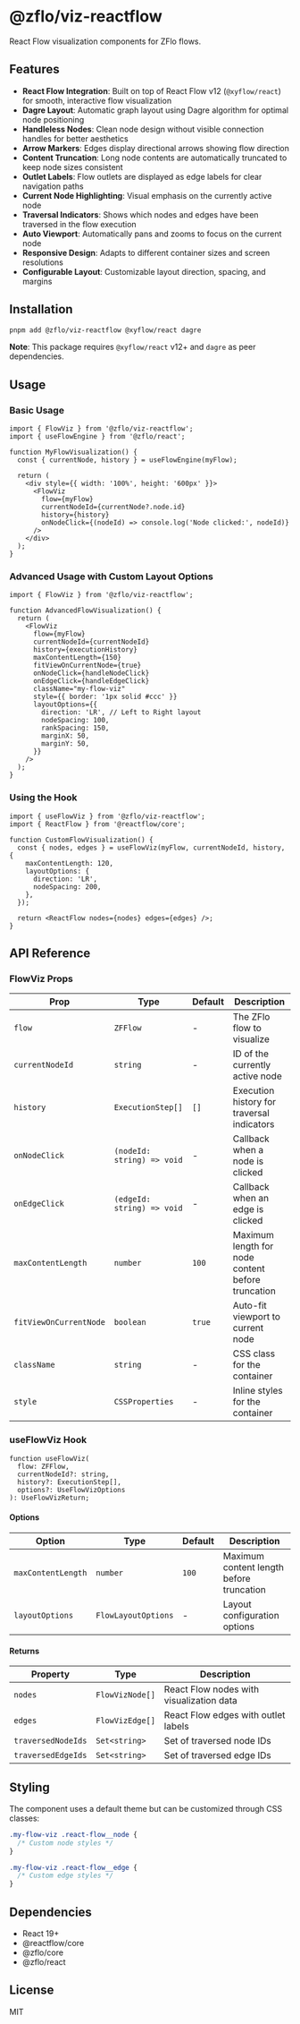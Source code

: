 # @zflo/viz-reactflow

React Flow visualization components for ZFlo flows.

## Features

- **React Flow Integration**: Built on top of React Flow v12 (`@xyflow/react`) for smooth, interactive flow visualization
- **Dagre Layout**: Automatic graph layout using Dagre algorithm for optimal node positioning
- **Handleless Nodes**: Clean node design without visible connection handles for better aesthetics
- **Arrow Markers**: Edges display directional arrows showing flow direction
- **Content Truncation**: Long node contents are automatically truncated to keep node sizes consistent
- **Outlet Labels**: Flow outlets are displayed as edge labels for clear navigation paths
- **Current Node Highlighting**: Visual emphasis on the currently active node
- **Traversal Indicators**: Shows which nodes and edges have been traversed in the flow execution
- **Auto Viewport**: Automatically pans and zooms to focus on the current node
- **Responsive Design**: Adapts to different container sizes and screen resolutions
- **Configurable Layout**: Customizable layout direction, spacing, and margins

## Installation

```bash
pnpm add @zflo/viz-reactflow @xyflow/react dagre
```

**Note**: This package requires `@xyflow/react` v12+ and `dagre` as peer dependencies.

## Usage

### Basic Usage

```tsx
import { FlowViz } from '@zflo/viz-reactflow';
import { useFlowEngine } from '@zflo/react';

function MyFlowVisualization() {
  const { currentNode, history } = useFlowEngine(myFlow);

  return (
    <div style={{ width: '100%', height: '600px' }}>
      <FlowViz
        flow={myFlow}
        currentNodeId={currentNode?.node.id}
        history={history}
        onNodeClick={(nodeId) => console.log('Node clicked:', nodeId)}
      />
    </div>
  );
}
```

### Advanced Usage with Custom Layout Options

```tsx
import { FlowViz } from '@zflo/viz-reactflow';

function AdvancedFlowVisualization() {
  return (
    <FlowViz
      flow={myFlow}
      currentNodeId={currentNodeId}
      history={executionHistory}
      maxContentLength={150}
      fitViewOnCurrentNode={true}
      onNodeClick={handleNodeClick}
      onEdgeClick={handleEdgeClick}
      className="my-flow-viz"
      style={{ border: '1px solid #ccc' }}
      layoutOptions={{
        direction: 'LR', // Left to Right layout
        nodeSpacing: 100,
        rankSpacing: 150,
        marginX: 50,
        marginY: 50,
      }}
    />
  );
}
```

### Using the Hook

```tsx
import { useFlowViz } from '@zflo/viz-reactflow';
import { ReactFlow } from '@reactflow/core';

function CustomFlowVisualization() {
  const { nodes, edges } = useFlowViz(myFlow, currentNodeId, history, {
    maxContentLength: 120,
    layoutOptions: {
      direction: 'LR',
      nodeSpacing: 200,
    },
  });

  return <ReactFlow nodes={nodes} edges={edges} />;
}
```

## API Reference

### FlowViz Props

| Prop                   | Type                       | Default | Description                                       |
| ---------------------- | -------------------------- | ------- | ------------------------------------------------- |
| `flow`                 | `ZFFlow`                   | -       | The ZFlo flow to visualize                        |
| `currentNodeId`        | `string`                   | -       | ID of the currently active node                   |
| `history`              | `ExecutionStep[]`          | `[]`    | Execution history for traversal indicators        |
| `onNodeClick`          | `(nodeId: string) => void` | -       | Callback when a node is clicked                   |
| `onEdgeClick`          | `(edgeId: string) => void` | -       | Callback when an edge is clicked                  |
| `maxContentLength`     | `number`                   | `100`   | Maximum length for node content before truncation |
| `fitViewOnCurrentNode` | `boolean`                  | `true`  | Auto-fit viewport to current node                 |
| `className`            | `string`                   | -       | CSS class for the container                       |
| `style`                | `CSSProperties`            | -       | Inline styles for the container                   |

### useFlowViz Hook

```tsx
function useFlowViz(
  flow: ZFFlow,
  currentNodeId?: string,
  history?: ExecutionStep[],
  options?: UseFlowVizOptions
): UseFlowVizReturn;
```

#### Options

| Option             | Type                | Default | Description                              |
| ------------------ | ------------------- | ------- | ---------------------------------------- |
| `maxContentLength` | `number`            | `100`   | Maximum content length before truncation |
| `layoutOptions`    | `FlowLayoutOptions` | -       | Layout configuration options             |

#### Returns

| Property           | Type            | Description                              |
| ------------------ | --------------- | ---------------------------------------- |
| `nodes`            | `FlowVizNode[]` | React Flow nodes with visualization data |
| `edges`            | `FlowVizEdge[]` | React Flow edges with outlet labels      |
| `traversedNodeIds` | `Set<string>`   | Set of traversed node IDs                |
| `traversedEdgeIds` | `Set<string>`   | Set of traversed edge IDs                |

## Styling

The component uses a default theme but can be customized through CSS classes:

```css
.my-flow-viz .react-flow__node {
  /* Custom node styles */
}

.my-flow-viz .react-flow__edge {
  /* Custom edge styles */
}
```

## Dependencies

- React 19+
- @reactflow/core
- @zflo/core
- @zflo/react

## License

MIT
